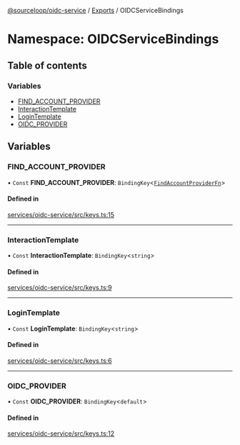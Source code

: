 [@sourceloop/oidc-service](../README.md) / [Exports](../modules.md) / OIDCServiceBindings

# Namespace: OIDCServiceBindings

## Table of contents

### Variables

- [FIND\_ACCOUNT\_PROVIDER](OIDCServiceBindings.md#find_account_provider)
- [InteractionTemplate](OIDCServiceBindings.md#interactiontemplate)
- [LoginTemplate](OIDCServiceBindings.md#logintemplate)
- [OIDC\_PROVIDER](OIDCServiceBindings.md#oidc_provider)

## Variables

### FIND\_ACCOUNT\_PROVIDER

• `Const` **FIND\_ACCOUNT\_PROVIDER**: `BindingKey`<[`FindAccountProviderFn`](../modules.md#findaccountproviderfn)\>

#### Defined in

[services/oidc-service/src/keys.ts:15](https://github.com/sourcefuse/loopback4-microservice-catalog/blob/53060ad88/services/oidc-service/src/keys.ts#L15)

___

### InteractionTemplate

• `Const` **InteractionTemplate**: `BindingKey`<`string`\>

#### Defined in

[services/oidc-service/src/keys.ts:9](https://github.com/sourcefuse/loopback4-microservice-catalog/blob/53060ad88/services/oidc-service/src/keys.ts#L9)

___

### LoginTemplate

• `Const` **LoginTemplate**: `BindingKey`<`string`\>

#### Defined in

[services/oidc-service/src/keys.ts:6](https://github.com/sourcefuse/loopback4-microservice-catalog/blob/53060ad88/services/oidc-service/src/keys.ts#L6)

___

### OIDC\_PROVIDER

• `Const` **OIDC\_PROVIDER**: `BindingKey`<`default`\>

#### Defined in

[services/oidc-service/src/keys.ts:12](https://github.com/sourcefuse/loopback4-microservice-catalog/blob/53060ad88/services/oidc-service/src/keys.ts#L12)
